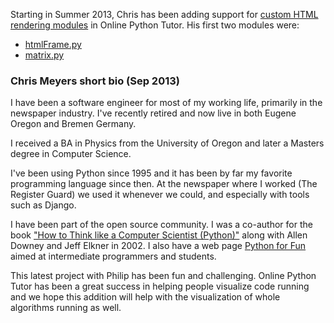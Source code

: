 Starting in Summer 2013, Chris has been adding support for
[custom HTML rendering modules](https://github.com/pgbovine/OnlinePythonTutor/blob/master/v3/docs/html-rendering.md)
in Online Python Tutor. His first two modules were:

- [htmlFrame.py](https://github.com/pgbovine/OnlinePythonTutor/blob/master/v3/htmlFrame.py)
- [matrix.py](https://github.com/pgbovine/OnlinePythonTutor/blob/master/v3/matrix.py)


### Chris Meyers short bio (Sep 2013) ###

I have been a software engineer for most of my working life, primarily in the newspaper industry. I've recently retired and now live in both Eugene Oregon and Bremen Germany.

I received a BA in Physics from the University of Oregon and later a Masters degree in Computer Science.

I've been using Python since 1995 and it has been by far my favorite programming language
since then. At the newspaper where I worked (The Register Guard) we used it whenever we could,
and especially with tools such as Django. 

I have been part of the open source community. I was a co-author for the book ["How to Think like a Computer Scientist (Python)"](http://www.openbookproject.net/thinkcs/python/english2e/)
along with Allen Downey and Jeff Elkner in 2002.
I also have a web page [Python for Fun][p4f] aimed at intermediate programmers and students.

[p4f]: http://www.openbookproject.net/py4fun
    
This latest project with Philip has been fun and challenging.
Online Python Tutor has been a great success in helping people visualize code running and we hope this addition will help with the visualization of whole algorithms running as well.


